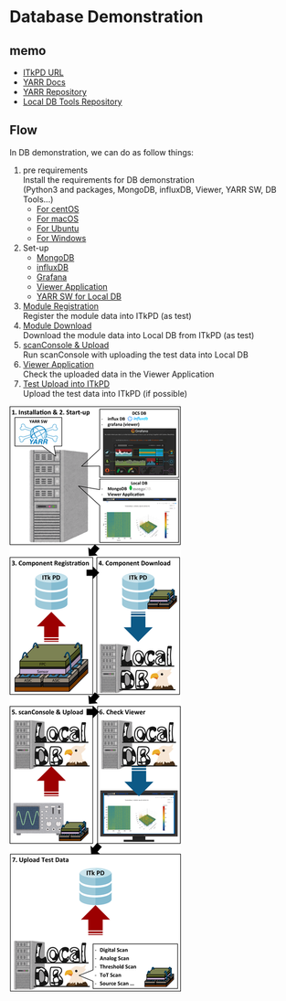 # Database Demonstration

## memo

- [ITkPD URL](https://itkpd-test.unicorncollege.cz)
- [YARR Docs](https://yarr.readthedocs.io/en/latest/)
- [YARR Repository](https://gitlab.cern.ch/YARR/YARR/)
- [Local DB Tools Repository](https://gitlab.cern.ch/YARR/localdb-tools)

## Flow

In DB demonstration, we can do as follow things:

1. pre requirements<br>
Install the requirements for DB demonstration<br>
(Python3 and packages, MongoDB, influxDB, Viewer, YARR SW, DB Tools...)
    - [For centOS](database_demonstration_setup_centos.md)
    - [For macOS](database_demonstration_setup_mac.md)
    - [For Ubuntu](database_demonstration_setup_ubuntu.md)
    - [For Windows](database_demonstration_setup_windows.md)
2. Set-up
    - [MongoDB](database_demonstration_mongodb.md)
    - [influxDB](database_demonstration_influxdb.md)
    - [Grafana](database_demonstration_grafana.md)
    - [Viewer Application](database_demonstration_viewer.md)
    - [YARR SW for Local DB](database_demonstration_yarr.md)
3. [Module Registration](database_demonstration_register_itkpd.md)<br>
Register the module data into ITkPD (as test)
4. [Module Download](database_demonstration_download_itkpd.md)<br>
Download the module data into Local DB from ITkPD (as test)
5. [scanConsole & Upload](database_demonstration_scanconsole.md)<br>
Run scanConsole with uploading the test data into Local DB
6. [Viewer Application](database_demonstration_check_viewer.md)<br>
Check the uploaded data in the Viewer Application
7. [Test Upload into ITkPD](database_demonstration_upload_itkpd.md)<br>
Upload the test data into ITkPD (if possible)

![demo flow](images/demo_flow.png)
